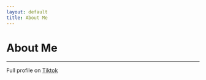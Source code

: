 ```yaml
---
layout: default
title: About Me
---
```

# About Me

---

Full profile on [Tiktok](https://www.tiktok.com/@nightdoomer "Nightdoomer Tiktok Profile")
